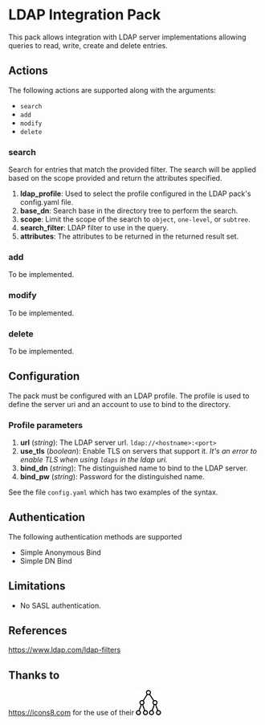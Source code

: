 # LDAP Integration Pack

This pack allows integration with LDAP server implementations allowing queries to read, write, create and delete entries.

## Actions

The following actions are supported along with the arguments:

  * `search`
  * `add`
  * `modify`
  * `delete`

### search

Search for entries that match the provided filter.  The search will be applied based on the scope provided and return the attributes specified.

1. **ldap_profile**: Used to select the profile configured in the LDAP pack's config.yaml file.
2. **base_dn**: Search base in the directory tree to perform the search.
3. **scope**: Limit the scope of the search to `object`, `one-level`, or `subtree`.
4. **search_filter**: LDAP filter to use in the query.
5. **attributes**: The attributes to be returned in the returned result set.

### add
 To be implemented.

### modify
 To be implemented.

### delete
 To be implemented.

## Configuration

The pack must be configured with an LDAP profile.  The profile is used to define the server uri and an account to use to bind to the directory.

### Profile parameters
 1. **url** (_string_): The LDAP server url. `ldap://<hostname>:<port>`
 2. **use_tls** (_boolean_): Enable TLS on servers that support it.  _It's an error to enable TLS when using `ldaps` in the ldap uri._
 3. **bind_dn** (_string_): The distinguished name to bind to the LDAP server.
 4. **bind_pw** (_string_): Password for the distinguished name.

See the file `config.yaml` which has two examples of the syntax.

## Authentication

The following authentication methods are supported

 * Simple Anonymous Bind
 * Simple DN Bind

## Limitations

  * No SASL authentication.

## References

  https://www.ldap.com/ldap-filters

## Thanks to
https://icons8.com for the use of their ![icon](icon.png)
